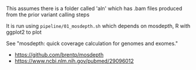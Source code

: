 This assumes there is a folder called 'aln' which has .bam files produced from the prior variant calling steps

It is run using `pipeline/01_mosdepth.sh` which depends on mosdepth, R with ggplot2 to plot

See "mosdepth: quick coverage calculation for genomes and exomes."
* https://github.com/brentp/mosdepth 
* https://www.ncbi.nlm.nih.gov/pubmed/29096012

